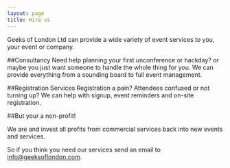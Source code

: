 ```yaml
---
layout: page
title: Hire us
---
```


Geeks of London Ltd can provide a wide variety of event services to you, your event or company.

##Consultancy
Need help planning your first unconference or hackday? or maybe you just want someone to handle the whole thing for you. We can provide everything from a sounding board to full event management.

##Registration Services
Registration a pain? Attendees confused or not turning up? We can help with signup, event reminders and on-site registration.

##But your a non-profit!

We are and invest all profits from commercial services back into new events and services.

So if you think you need our services send an email to [info@geeksoflondon.com](mailto:info@geeksoflondon.com).